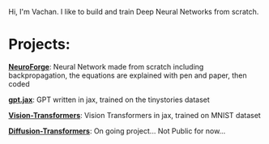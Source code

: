 Hi, I'm Vachan. I like to build and train Deep Neural Networks from scratch.

# Projects:
[**NeuroForge**](https://github.com/VachanVY/NeuroForge): Neural Network made from scratch including backpropagation, the equations are explained with pen and paper, then coded

[**gpt.jax**](https://github.com/VachanVY/gpt.jax): GPT written in jax, trained on the tinystories dataset

[**Vision-Transformers**](https://github.com/VachanVY/Vision-Transformers): Vision Transformers in jax, trained on MNIST dataset

[**Diffusion-Transformers**](https://github.com/VachanVY/Diffusion-Transformers): On going project... Not Public for now...
